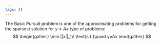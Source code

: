 ```yaml
---
tags: []
---
```

The Basic Pursuit problem  is one of the approximating problems for getting the sparsest solution for $y=Ax$ type of problems:
$$
\begin{gather}
\min ||x||_1\\
\text{s.t.}\quad y=Ax
\end{gather}
$$
